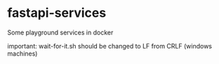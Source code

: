 # fastapi-services

Some playground services in docker

important: wait-for-it.sh should be changed to LF from CRLF (windows machines)
